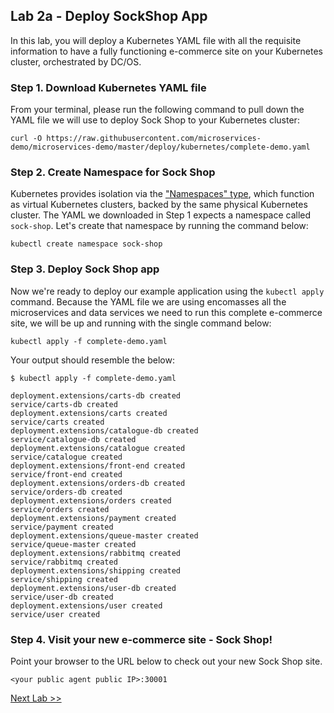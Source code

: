 ## Lab 2a - Deploy SockShop App

In this lab, you will deploy a Kubernetes YAML file with all the requisite information to have a fully functioning e-commerce site on your Kubernetes cluster, orchestrated by DC/OS.   

### Step 1. Download Kubernetes YAML file

From your terminal, please run the following command to pull down the YAML file we will use to deploy Sock Shop to your Kubernetes cluster:

```
curl -O https://raw.githubusercontent.com/microservices-demo/microservices-demo/master/deploy/kubernetes/complete-demo.yaml
```



### Step 2. Create Namespace for Sock Shop

Kubernetes provides isolation via the ["Namespaces" type](https://kubernetes.io/docs/concepts/overview/working-with-objects/namespaces/), which function as virtual Kubernetes clusters, backed by the same physical Kubernetes cluster. The YAML we downloaded in Step 1 expects a namespace called `sock-shop`. Let's create that namespace by running the command below:

```
kubectl create namespace sock-shop
```

### Step 3. Deploy Sock Shop app

Now we're ready to deploy our example application using the `kubectl apply` command. Because the YAML file we are using encomasses all the microservices and data services we need to run this complete e-commerce site, we will be up and running with the single command below:

```
kubectl apply -f complete-demo.yaml
```

Your output should resemble the below:

```
$ kubectl apply -f complete-demo.yaml

deployment.extensions/carts-db created
service/carts-db created
deployment.extensions/carts created
service/carts created
deployment.extensions/catalogue-db created
service/catalogue-db created
deployment.extensions/catalogue created
service/catalogue created
deployment.extensions/front-end created
service/front-end created
deployment.extensions/orders-db created
service/orders-db created
deployment.extensions/orders created
service/orders created
deployment.extensions/payment created
service/payment created
deployment.extensions/queue-master created
service/queue-master created
deployment.extensions/rabbitmq created
service/rabbitmq created
deployment.extensions/shipping created
service/shipping created
deployment.extensions/user-db created
service/user-db created
deployment.extensions/user created
service/user created
```
### Step 4. Visit your new e-commerce site - Sock Shop!

Point your browser to the URL below to check out your new Sock Shop site.

```
<your public agent public IP>:30001
```




[Next Lab >>](https://github.com/tbaums/dcos-NUAN-labs/blob/master/labs/1%20-%20Kubernetes-labs/Lab_02b_Launch_a_second_Kubernetes_Cluster.md)